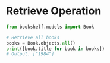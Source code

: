 # Retrieve Operation

```python
from bookshelf.models import Book

# Retrieve all books
books = Book.objects.all()
print([book.title for book in books])
# Output: ["1984"]
